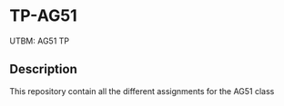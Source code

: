 # TP-AG51
UTBM: AG51 TP

## Description

This repository contain all the different assignments for the AG51 class 
